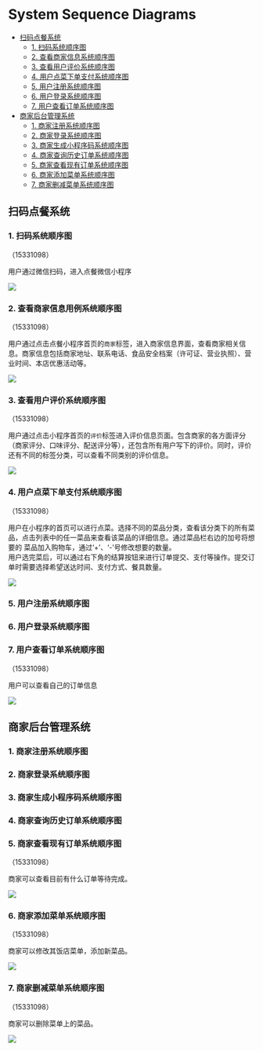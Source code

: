 # System Sequence Diagrams

- [扫码点餐系统](#扫码点餐系统)
  - [1. 扫码系统顺序图](#1-扫码系统顺序图)
  - [2. 查看商家信息系统顺序图](#2-查看商家信息系统顺序图)
  - [3. 查看用户评价系统顺序图](#3-查看用户评价系统顺序图)
  - [4. 用户点菜下单支付系统顺序图](#4-用户点菜下单支付系统顺序图)
  - [5. 用户注册系统顺序图](#5-用户注册系统顺序图)
  - [6. 用户登录系统顺序图](#6-用户登录系统顺序图)
  - [7. 用户查看订单系统顺序图](#7-用户查看订单系统顺序图)
- [商家后台管理系统](#商家后台管理系统)
  - [1. 商家注册系统顺序图](#1-商家注册系统顺序图)
  - [2. 商家登录系统顺序图](#2-商家登录系统顺序图)
  - [3. 商家生成小程序码系统顺序图](#3-商家生成小程序码系统顺序图)
  - [4. 商家查询历史订单系统顺序图](#4-商家查询历史订单系统顺序图)
  - [5. 商家查看现有订单系统顺序图](#5-商家查看现有订单系统顺序图)
  - [6. 商家添加菜单系统顺序图](#6-商家添加菜单系统顺序图)
  - [7. 商家删减菜单系统顺序图](#7-商家删减菜单系统顺序图)


## 扫码点餐系统

### 1. 扫码系统顺序图
（15331098）

用户通过微信扫码，进入点餐微信小程序  

![](../assets/images/sequence1.png)

### 2. 查看商家信息用例系统顺序图
（15331098）

用户通过点击点餐小程序首页的`商家`标签，进入商家信息界面，查看商家相关信息。商家信息包括商家地址、联系电话、食品安全档案（许可证、营业执照）、营业时间、本店优惠活动等。  

![](../assets/images/sequence2.png)


### 3. 查看用户评价系统顺序图
（15331098）

用户通过点击小程序首页的`评价`标签进入评价信息页面。包含商家的各方面评分（商家评分、口味评分、配送评分等），还包含所有用户写下的评价。同时，评价还有不同的标签分类，可以查看不同类别的评价信息。  

![](../assets/images/sequence3.png)  

### 4. 用户点菜下单支付系统顺序图
（15331098）

用户在小程序的首页可以进行点菜。选择不同的菜品分类，查看该分类下的所有菜品，点击列表中的任一菜品来查看该菜品的详细信息。通过菜品栏右边的加号将想要的
菜品加入购物车，通过‘+’、‘-’号修改想要的数量。  
用户选完菜后，可以通过右下角的结算按钮来进行订单提交、支付等操作。提交订单时需要选择希望送达时间、支付方式、餐具数量。

![](../assets/images/sequence4.png)

### 5. 用户注册系统顺序图



### 6. 用户登录系统顺序图



### 7. 用户查看订单系统顺序图
（15331098）

用户可以查看自己的订单信息  

![](../assets/images/sequence8.png)

## 商家后台管理系统

### 1. 商家注册系统顺序图



### 2. 商家登录系统顺序图



### 3. 商家生成小程序码系统顺序图



### 4. 商家查询历史订单系统顺序图



### 5. 商家查看现有订单系统顺序图
（15331098）

商家可以查看目前有什么订单等待完成。

![](../assets/images/sequence5.png)

### 6. 商家添加菜单系统顺序图
（15331098）

商家可以修改其饭店菜单，添加新菜品。

![](../assets/images/sequence6.png)

### 7. 商家删减菜单系统顺序图
（15331098）

商家可以删除菜单上的菜品。

![](../assets/images/sequence7.png)
